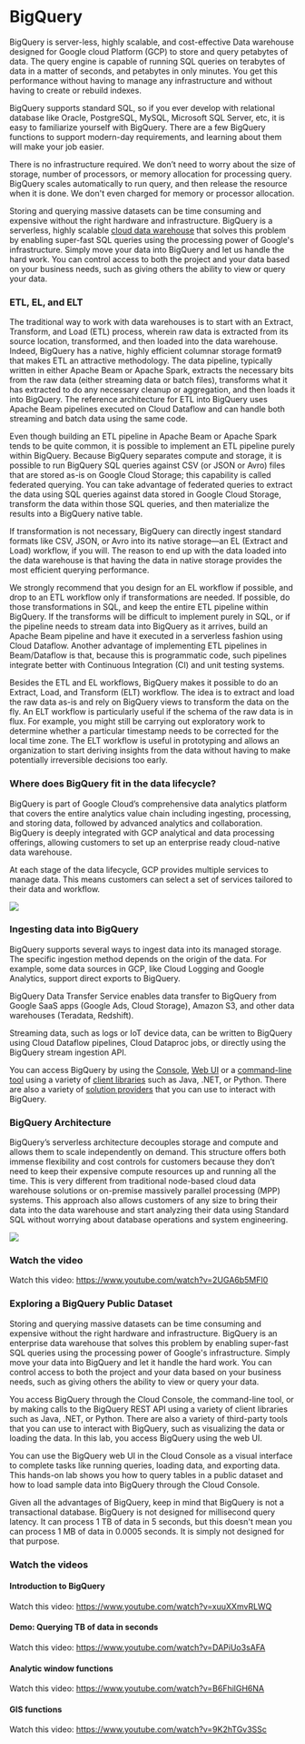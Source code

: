 # BigQuery

BigQuery is server-less, highly scalable, and cost-effective Data warehouse designed for Google cloud Platform (GCP) to store and query petabytes of data. The query engine is capable of running SQL queries on terabytes of data in a matter of seconds, and petabytes in only minutes. You get this performance without having to manage any infrastructure and without having to create or rebuild indexes.

BigQuery supports standard SQL, so if you ever develop with relational database like Oracle, PostgreSQL, MySQL, Microsoft SQL Server, etc, it is easy to familiarize yourself with BigQuery. There are a few BigQuery functions to support modern-day requirements, and learning about them will make your job easier.

There is no infrastructure required. We don’t need to worry about the size of storage, number of processors, or memory allocation for processing query. BigQuery scales automatically to run query, and then release the resource when it is done. We don't even charged for memory or processor allocation.

Storing and querying massive datasets can be time consuming and expensive without the right hardware and infrastructure. BigQuery is a serverless, highly scalable [cloud data warehouse](https://cloud.google.com/solutions/bigquery-data-warehouse) that solves this problem by enabling super-fast SQL queries using the processing power of Google's infrastructure. Simply move your data into BigQuery and let us handle the hard work. You can control access to both the project and your data based on your business needs, such as giving others the ability to view or query your data.

### ETL, EL, and ELT

The traditional way to work with data warehouses is to start with an Extract, Transform, and Load (ETL) process, wherein raw data is extracted from its source location, transformed, and then loaded into the data warehouse. Indeed, BigQuery has a native, highly efficient columnar storage format9 that makes ETL an attractive methodology. The data pipeline, typically written in either Apache Beam or Apache Spark, extracts the necessary bits from the raw data (either streaming data or batch files), transforms what it has extracted to do any necessary cleanup or aggregation, and then loads it into BigQuery. The reference architecture for ETL into BigQuery uses Apache Beam pipelines executed on Cloud Dataflow and can handle both streaming and batch data using the same code.

Even though building an ETL pipeline in Apache Beam or Apache Spark tends to be quite common, it is possible to implement an ETL pipeline purely within BigQuery. Because BigQuery separates compute and storage, it is possible to run BigQuery SQL queries against CSV (or JSON or Avro) files that are stored as-is on Google Cloud Storage; this capability is called federated querying. You can take advantage of federated queries to extract the data using SQL queries against data stored in Google Cloud Storage, transform the data within those SQL queries, and then materialize the results into a BigQuery native table.

If transformation is not necessary, BigQuery can directly ingest standard formats like CSV, JSON, or Avro into its native storage—an EL (Extract and Load) workflow, if you will. The reason to end up with the data loaded into the data warehouse is that having the data in native storage provides the most efficient querying performance.

We strongly recommend that you design for an EL workflow if possible, and drop to an ETL workflow only if transformations are needed. If possible, do those transformations in SQL, and keep the entire ETL pipeline within BigQuery. If the transforms will be difficult to implement purely in SQL, or if the pipeline needs to stream data into BigQuery as it arrives, build an Apache Beam pipeline and have it executed in a serverless fashion using Cloud Dataflow. Another advantage of implementing ETL pipelines in Beam/Dataflow is that, because this is programmatic code, such pipelines integrate better with Continuous Integration (CI) and unit testing systems.

Besides the ETL and EL workflows, BigQuery makes it possible to do an Extract, Load, and Transform (ELT) workflow. The idea is to extract and load the raw data as-is and rely on BigQuery views to transform the data on the fly. An ELT workflow is particularly useful if the schema of the raw data is in flux. For example, you might still be carrying out exploratory work to determine whether a particular timestamp needs to be corrected for the local time zone. The ELT workflow is useful in prototyping and allows an organization to start deriving insights from the data without having to make potentially irreversible decisions too early.

### Where does BigQuery fit in the data lifecycle?

BigQuery is part of Google Cloud’s comprehensive data analytics platform that covers the entire analytics value chain including ingesting, processing, and storing data, followed by advanced analytics and collaboration. BigQuery is deeply integrated with GCP analytical and data processing offerings, allowing customers to set up an enterprise ready cloud-native data warehouse.

At each stage of the data lifecycle, GCP provides multiple services to manage data. This means customers can select a set of services tailored to their data and workflow.

![](https://user-images.githubusercontent.com/62965911/214002602-9d841ba2-318e-4688-aa9c-f524671590e3.png)

### Ingesting data into BigQuery

BigQuery supports several ways to ingest data into its managed storage. The specific ingestion method depends on the origin of the data. For example, some data sources in GCP, like Cloud Logging and Google Analytics, support direct exports to BigQuery.

BigQuery Data Transfer Service enables data transfer to BigQuery from Google SaaS apps (Google Ads, Cloud Storage), Amazon S3, and other data warehouses (Teradata, Redshift).

Streaming data, such as logs or IoT device data, can be written to BigQuery using Cloud Dataflow pipelines, Cloud Dataproc jobs, or directly using the BigQuery stream ingestion API.

You can access BigQuery by using the [Console](https://cloud.google.com/bigquery/docs/quickstarts/quickstart-web-ui), [Web UI](https://console.cloud.google.com/bigquery?utm_source=bqui&utm_medium=link&utm_campaign=classic&project=cloud-solutions-group) or a [command-line tool](https://cloud.google.com/bigquery/docs/cli_tool) using a variety of [client libraries](https://cloud.google.com/bigquery/docs/reference/libraries) such as Java, .NET, or Python. There are also a variety of [solution providers](https://cloud.google.com/bigquery/providers) that you can use to interact with BigQuery.

### BigQuery Architecture

BigQuery’s serverless architecture decouples storage and compute and allows them to scale independently on demand. This structure offers both immense flexibility and cost controls for customers because they don’t need to keep their expensive compute resources up and running all the time. This is very different from traditional node-based cloud data warehouse solutions or on-premise massively parallel processing (MPP) systems. This approach also allows customers of any size to bring their data into the data warehouse and start analyzing their data using Standard SQL without worrying about database operations and system engineering.

![](https://user-images.githubusercontent.com/62965911/214002594-10e8a071-7a25-4bc7-94d1-57d111cc114a.png)

### Watch the video

Watch this video: https://www.youtube.com/watch?v=2UGA6b5MFI0

### Exploring a BigQuery Public Dataset

Storing and querying massive datasets can be time consuming and expensive without the right hardware and infrastructure. BigQuery is an enterprise data warehouse that solves this problem by enabling super-fast SQL queries using the processing power of Google's infrastructure. Simply move your data into BigQuery and let it handle the hard work. You can control access to both the project and your data based on your business needs, such as giving others the ability to view or query your data.

You access BigQuery through the Cloud Console, the command-line tool, or by making calls to the BigQuery REST API using a variety of client libraries such as Java, .NET, or Python. There are also a variety of third-party tools that you can use to interact with BigQuery, such as visualizing the data or loading the data. In this lab, you access BigQuery using the web UI.

You can use the BigQuery web UI in the Cloud Console as a visual interface to complete tasks like running queries, loading data, and exporting data. This hands-on lab shows you how to query tables in a public dataset and how to load sample data into BigQuery through the Cloud Console.

Given all the advantages of BigQuery, keep in mind that BigQuery is not a transactional database. BigQuery is not designed for millisecond query latency. It can process 1 TB of data in 5 seconds, but this doesn't mean you can process 1 MB of data in 0.0005 seconds. It is simply not designed for that purpose.

### Watch the videos

#### Introduction to BigQuery

Watch this video: https://www.youtube.com/watch?v=xuuXXmvRLWQ

#### Demo: Querying TB of data in seconds

Watch this video: https://www.youtube.com/watch?v=DAPiUo3sAFA

#### Analytic window functions

Watch this video: https://www.youtube.com/watch?v=B6FhilGH6NA

#### GIS functions

Watch this video: https://www.youtube.com/watch?v=9K2hTGv3SSc
